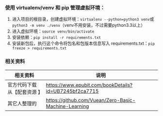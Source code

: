 


### 使用 virtualenv/venv 和 pip 管理虚拟环境：
1. 进入项目的根目录，创建虚拟环境：`virtualenv --python=python3 venv`或`python3 -m venv ./venv`（venv不用安装，不过需要python3.3以上）
2. 进入虚拟环境：`source venv/bin/activate`
3. 安装依赖：`pip install -r requirements.txt`
4. 安装新包后，执行这个命令将包名和包版本信息写入 requirements.txt：`pip freeze > requirements.txt`

### 相关资料

相关资料 | 说明
--- | ---
官方代码下载从【配套资源 】 | https://www.epubit.com/bookDetails?id=UB7245bf2ca7715
其它人整理的 | https://github.com/Vuean/Zero-Basic-Machine-Learning